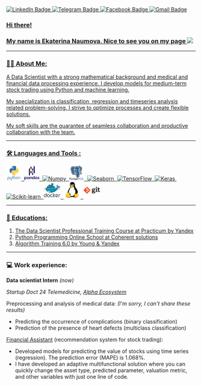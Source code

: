 <div id="badges">
  <a href="https://www.linkedin.com/in/naumova-kotya/">
    <img src="https://img.shields.io/badge/LinkedIn-blue?style=for-the-badge&logo=linkedin&logoColor=white" alt="LinkedIn Badge"/>
  <a href="https://t.me/Naumova_E">
    <img src="https://img.shields.io/badge/Telegram-229ED9?style=for-the-badge&logo=telegram&logoColor=white" alt="Telegram Badge"/>
  <a href="https://www.facebook.com/profile.php?id=100022394204077">
    <img src="https://img.shields.io/badge/Facebook-blue?style=for-the-badge&logo=Facebook&logoColor=white" alt="Facebook Badge"/>
  <a href="mailto:naumova.ea.1@gmail.com">
    <img src="https://img.shields.io/badge/Gmail-red?style=for-the-badge&logo=gmail&logoColor=white" alt="Gmail Badge"/>
  <a href="https://www.facebook.com/profile.php?id=100022394204077">
</div>
    
### Hi there!
<h3>
  My name is Ekaterina Naumova.
  Nice to see you on my page
  <img src="https://media.giphy.com/media/hvRJCLFzcasrR4ia7z/giphy.gif" width="30px"/>
</h3>


    
---
### :woman_technologist: About Me: 

A Data Scientist with a strong mathematical background and medical and financial data processing experience. I develop models for medium-term stock trading using Python and machine learning. 

My specialization is classification, regression and timeseries analysis related problem-solving. I strive to optimize processes and create flexible solutions. 

My soft skills are the guarantee of seamless collaboration and productive collaboration with the team.

---

### :hammer_and_wrench: Languages and Tools :
<div>
  <img src="https://github.com/devicons/devicon/blob/master/icons/python/python-original-wordmark.svg" title="Python" alt="Python" width="40" height="40"/>&nbsp;
  <img src="https://github.com/devicons/devicon/blob/master/icons/pandas/pandas-original-wordmark.svg" title="Pandas" alt="Pandas" width="40" height="40"/>&nbsp;
  <img src="https://miro.medium.com/v2/resize:fit:1400/format:webp/1*vPezx00A1u0WAfS8e8wBXQ.png" title="Numpy" alt="Numpy" width="40" height="40"/>&nbsp;
  <img src="https://github.com/devicons/devicon/blob/master/icons/postgresql/postgresql-original-wordmark.svg" title="PostgreSQL"  alt="PostgreSQL" width="40" height="40"/>&nbsp;
  <img src="https://seaborn.pydata.org/_images/logo-tall-lightbg.svg" title="Seaborn" alt="Seaborn" width="40" height="40"/>&nbsp;
  <img src="https://upload.wikimedia.org/wikipedia/commons/thumb/a/ab/TensorFlow_logo.svg/1200px-TensorFlow_logo.svg.png" title="TensorFlow" alt="TensorFlow" width="70" height="45"/>&nbsp;
  <img src="https://static.javatpoint.com/tutorial/keras/images/keras.png" title="Keras" alt="Keras" width="40" height="40"/>&nbsp;
  <img src="https://upload.wikimedia.org/wikipedia/commons/thumb/0/05/Scikit_learn_logo_small.svg/2560px-Scikit_learn_logo_small.svg.png" title="Scikit-learn" alt="Scikit-learn" width="75" height="40"/>&nbsp;
  <img src="https://github.com/devicons/devicon/blob/master/icons/docker/docker-original-wordmark.svg" title="Docker" **alt="Docker" width="45" height="45"/>&nbsp;
  <img src="https://github.com/devicons/devicon/blob/master/icons/linux/linux-original.svg" title="Linux" **alt="Linux" width="45" height="45"/>&nbsp;
  <img src="https://github.com/devicons/devicon/blob/master/icons/git/git-original-wordmark.svg" title="Git" **alt="Git" width="45" height="45"/>
</div>


---
### 📖 Educations:
1) [The Data Scientist Professional Training Course at Practicum by Yandex](https://github.com/naumovakotya/Yandex_practicum_DS_projects/blob/main/Naumova%20Ekaterina_20232%D0%A6%D0%9F%D0%94%D0%A100035.pdf)
2) [Python Programming Online School at Coherent solutions](https://github.com/naumovakotya/Python_Programming_School/blob/main/Naumova_Ekaterina_Coherent_solutions.pdf)
3) [Algorithm Training 6.0 by Young & Yandex](https://github.com/naumovakotya/Young-Yandex/blob/main/%D0%A2%D1%80%D0%B5%D0%BD%D0%B8%D1%80%D0%BE%D0%B2%D0%BA%D0%B8%20%D0%BF%D0%BE%20%D0%B0%D0%BB%D0%B3%D0%BE%D1%80%D0%B8%D1%82%D0%BC%D0%B0%D0%BC%206.0.pdf)
---
### 💻 Work experience:
**Data scientist Intern** *(now)*

*Startup Doct 24 Telemedicine, [Alpha Ecosystem](https://salfa.ru/)*



Preprocessing and analysis of medical data: *(I'm sorry, I can't share these results)*
* Predicting the occurrence of complications (binary classification)
* Prediction of the presence of heart defects (multiclass classification)

[Financial Assistant](https://github.com/naumovakotya/My_projects_DS/blob/main/Finance%20assistant/FA_Apple_with_library.ipynb) (recommendation system for stock trading):
* Developed models for predicting the value of stocks using time series (regression). The prediction error (MAPE) is 1.068%.
* I have developed an adaptive multifunctional solution where you can quickly change the asset type, predicted parameter, valuation metric, and other variables with just one line of code.
